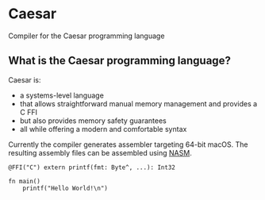 # Caesar
Compiler for the Caesar programming language

## What is the Caesar programming language?
Caesar is:
- a systems-level language
- that allows straightforward manual memory management and provides a C FFI
- but also provides memory safety guarantees
- all while offering a modern and comfortable syntax

Currently the compiler generates assembler targeting 64-bit macOS.
The resulting assembly files can be assembled using [NASM](https://www.nasm.us/).

	@FFI("C") extern printf(fmt: Byte^, ...): Int32
	
	fn main()
	    printf("Hello World!\n")
